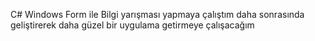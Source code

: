 C# Windows Form ile Bilgi yarışması yapmaya çalıştım daha sonrasında geliştirerek daha güzel bir uygulama getirmeye çalışacağım
